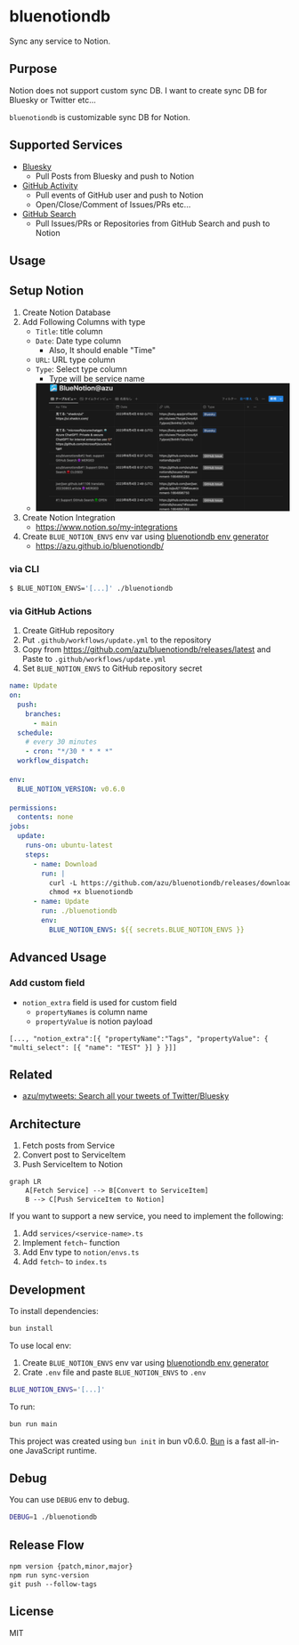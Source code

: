 # bluenotiondb

Sync any service to Notion.

## Purpose

Notion does not support custom sync DB.
I want to create sync DB for Bluesky or Twitter etc...

`bluenotiondb` is customizable sync DB for Notion.

## Supported Services

- [Bluesky](https://bsky.app/)
    - Pull Posts from Bluesky and push to Notion
- [GitHub Activity](https://github.com/)
    - Pull events of GitHub user and push to Notion 
    - Open/Close/Comment of Issues/PRs etc...
- [GitHub Search](https://github.com/search)
    - Pull Issues/PRs or Repositories from GitHub Search and push to Notion

## Usage

## Setup Notion

1. Create Notion Database
2. Add Following Columns with type
    - `Title`: title column
    - `Date`: Date type column
        - Also, It should enable "Time"
    - `URL`: URL type column
    - `Type`: Select type column
        - Type will be service name
    - ![img.png](docs/img.png)
3. Create Notion Integration
    - <https://www.notion.so/my-integrations>
4. Create `BLUE_NOTION_ENVS` env var using [bluenotiondb env generator](https://azu.github.io/bluenotiondb/)
    - <https://azu.github.io/bluenotiondb/>

### via CLI

```bash
$ BLUE_NOTION_ENVS='[...]' ./bluenotiondb
```

### via GitHub Actions

1. Create GitHub repository
2. Put `.github/workflows/update.yml` to the repository
3. Copy from <https://github.com/azu/bluenotiondb/releases/latest> and Paste to `.github/workflows/update.yml`
4. Set `BLUE_NOTION_ENVS` to GitHub repository secret

```yaml
name: Update
on:
  push:
    branches:
      - main
  schedule:
    # every 30 minutes
    - cron: "*/30 * * * *"
  workflow_dispatch:

env:
  BLUE_NOTION_VERSION: v0.6.0

permissions:
  contents: none
jobs:
  update:
    runs-on: ubuntu-latest
    steps:
      - name: Download
        run: |
          curl -L https://github.com/azu/bluenotiondb/releases/download/${{env.BLUE_NOTION_VERSION}}/bluenotiondb -o bluenotiondb
          chmod +x bluenotiondb
      - name: Update
        run: ./bluenotiondb
        env:
          BLUE_NOTION_ENVS: ${{ secrets.BLUE_NOTION_ENVS }}
```

## Advanced Usage

### Add custom field

- `notion_extra` field is used for custom field
    - `propertyNames` is column name
    - `propertyValue` is notion payload 

```
[..., "notion_extra":[{ "propertyName":"Tags", "propertyValue": { "multi_select": [{ "name": "TEST" }] } }]]
```

## Related

- [azu/mytweets: Search all your tweets of Twitter/Bluesky](https://github.com/azu/mytweets)

## Architecture

1. Fetch posts from Service
2. Convert post to ServiceItem
3. Push ServiceItem to Notion

```mermaid
graph LR
    A[Fetch Service] --> B[Convert to ServiceItem]
    B --> C[Push ServiceItem to Notion]
```

If you want to support a new service, you need to implement the following:

1. Add `services/<service-name>.ts`
2. Implement `fetch~` function
3. Add Env type to `notion/envs.ts`
4. Add `fetch~` to `index.ts`

## Development

To install dependencies:

```bash
bun install
```

To use local env:

1. Create `BLUE_NOTION_ENVS` env var using [bluenotiondb env generator](https://azu.github.io/bluenotiondb/)
2. Crate `.env` file and paste `BLUE_NOTION_ENVS` to `.env`

```bash
BLUE_NOTION_ENVS='[...]'
````

To run:

```bash
bun run main
```

This project was created using `bun init` in bun v0.6.0. [Bun](https://bun.sh) is a fast all-in-one JavaScript runtime.

## Debug

You can use `DEBUG` env to debug.

```bash
DEBUG=1 ./bluenotiondb
```

## Release Flow

```
npm version {patch,minor,major}
npm run sync-version
git push --follow-tags
```

## License

MIT
